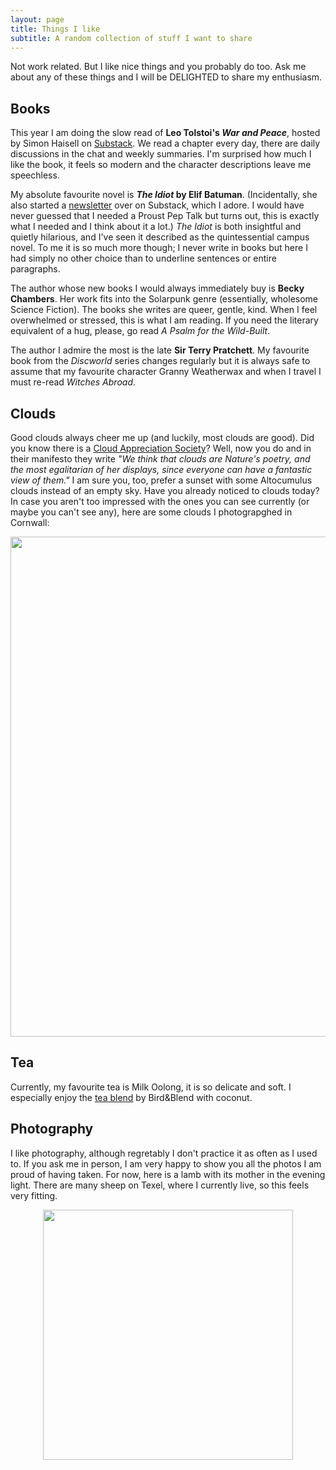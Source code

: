 ```yaml
---
layout: page
title: Things I like
subtitle: A random collection of stuff I want to share
---
```

Not work related. But I like nice things and you probably do too. Ask me about any of these things and I will be DELIGHTED to share my enthusiasm.

## Books

This year I am doing the slow read of **Leo Tolstoi's _War and Peace_**, hosted by Simon Haisell on [Substack](https://footnotesandtangents.substack.com/p/war-and-peace). We read a chapter every day, there are daily discussions in the chat and weekly summaries. I'm surprised how much I like the book, it feels so modern and the character descriptions leave me speechless. 

My absolute favourite novel is **_The Idiot_ by Elif Batuman**. (Incidentally, she also started a [newsletter](https://eliflife.substack.com) over on Substack, which I adore. I would have never guessed that I needed a Proust Pep Talk but turns out, this is exactly what I needed and I think about it a lot.) _The Idiot_ is both insightful and quietly hilarious, and I've seen it described as the quintessential campus novel. To me it is so much more though; I never write in books but here I had simply no other choice than to underline sentences or entire paragraphs. 

The author whose new books I would always immediately buy is **Becky Chambers**. Her work fits into the Solarpunk genre (essentially, wholesome Science Fiction). The books she writes are queer, gentle, kind. When I feel overwhelmed or stressed, this is what I am reading. If you need the literary equivalent of a hug, please, go read _A Psalm for the Wild-Built_.

The author I admire the most is the late **Sir Terry Pratchett**. My favourite book from the _Discworld_ series changes regularly but it is always safe to assume that my favourite character Granny Weatherwax and when I travel I must re-read _Witches Abroad_.


## Clouds

Good clouds always cheer me up (and luckily, most clouds are good). Did you know there is a [Cloud Appreciation Society](https://cloudappreciationsociety.org)? Well, now you do and in their manifesto they write *"We think that clouds are Nature's poetry, and the most egalitarian of her displays, since everyone can have a fantastic view of them."* I am sure you, too, prefer a sunset with some Altocumulus clouds instead of an empty sky. Have you already noticed to clouds today? In case you aren't too impressed with the ones you can see currently (or maybe you can't see any), here are some clouds I photograpghed in Cornwall:

<center><img src="/assets/img/cornwall_small.JPG" width="800rem"></center>

## Tea

Currently, my favourite tea is Milk Oolong, it is so delicate and soft. I especially enjoy the [tea blend](https://www.hebdentea.com/product/milky-oolong/) by Bird&Blend with coconut. 


## Photography
I like photography, although regretably I don't practice it as often as I used to. If you ask me in person, I am very happy to show you all the photos I am proud of having taken. For now, here is a lamb with its mother in the evening light. There are many sheep on Texel, where I currently live, so this feels very fitting. 

<center><img src="/assets/img/sheep_small.JPG" width="400"></center>







